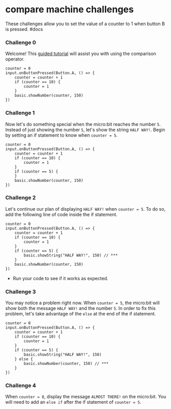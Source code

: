 # compare machine challenges

These challenges allow you to set the value of a counter to 1 when button B is pressed. #docs

### Challenge 0

Welcome! This [guided tutorial](/microbit/lessons/comparison/tutorial) will assist you with using the comparison operator.

```
counter = 0
input.onButtonPressed(Button.A, () => {
    counter = counter + 1
    if (counter == 10) {
        counter = 1
    }
    basic.showNumber(counter, 150)
})
```

### Challenge 1

Now let's do something special when the micro:bit reaches the number `5`. Instead of just showing the number `5`, let's show the string `HALF WAY!`. Begin by setting an if statement to know when `counter = 5`.

```
counter = 0
input.onButtonPressed(Button.A, () => {
    counter = counter + 1
    if (counter == 10) {
        counter = 1
    }
    if (counter == 5) {
    }
    basic.showNumber(counter, 150)
})
```

### Challenge 2

Let's continue our plan of displaying `HALF WAY!` when `counter = 5`. To do so, add the following line of code inside the if statement.

```
counter = 0
input.onButtonPressed(Button.A, () => {
    counter = counter + 1
    if (counter == 10) {
        counter = 1
    }
    if (counter == 5) {
        basic.showString("HALF WAY!", 150) // ***
    }
    basic.showNumber(counter, 150)
})
```

* Run your code to see if it works as expected.

### Challenge 3

You may notice a problem right now. When `counter = 5`, the micro:bit will show both the message `HALF WAY!` and the number `5`. In order to fix this problem, let's take advantage of the `else` at the end of the if statement.

```
counter = 0
input.onButtonPressed(Button.A, () => {
    counter = counter + 1
    if (counter == 10) {
        counter = 1
    }
    if (counter == 5) {
        basic.showString("HALF WAY!", 150)
    } else {
        basic.showNumber(counter, 150) // ***
    }
})
```

### Challenge 4

When `counter = 8`, display the message `ALMOST THERE!` on the micro:bit. You will need to add an `else if` after the if statement of `counter = 5`.

